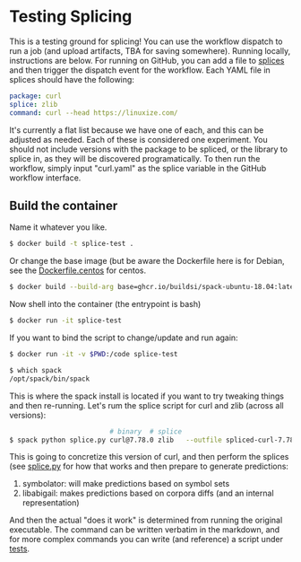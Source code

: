 # Testing Splicing

This is a testing ground for splicing! You can use the workflow dispatch to run
a job (and upload artifacts, TBA for saving somewhere). Running locally, instructions are below.
For running on GitHub, you can add a file to [splices](splices) and then trigger the dispatch
event for the workflow. Each YAML file in splices should have the following:

```yaml
package: curl
splice: zlib
command: curl --head https://linuxize.com/
```

It's currently a flat list because we have one of each, and this can be adjusted as needed.
Each of these is considered one experiment. You should not include versions with the package
to be spliced, or the library to splice in, as they will be discovered programatically.
To then run the workflow, simply input "curl.yaml" as the splice variable in the GitHub
workflow interface.

## Build the container

Name it whatever you like.

```bash
$ docker build -t splice-test .
```

Or change the base image (but be aware the Dockerfile here is for Debian, see the [Dockerfile.centos](Dockerfile.centos)
for centos.

```bash
$ docker build --build-arg base=ghcr.io/buildsi/spack-ubuntu-18.04:latest splice-test .
```

Now shell into the container (the entrypoint is bash)

```bash
$ docker run -it splice-test
```

If you want to bind the script to change/update and run again:

```bash
$ docker run -it -v $PWD:/code splice-test
```

```bash
$ which spack
/opt/spack/bin/spack
```

This is where the spack install is located if you want to try tweaking things and then re-running.
Let's rum the splice script for curl and zlib (across all versions):

```bash
                         # binary  # splice                                  # command
$ spack python splice.py curl@7.78.0 zlib   --outfile spliced-curl-7.78.json curl --head https://linuxize.com/
```

This is going to concretize this version of curl, and then perform the splices (see [splice.py](splice.py) for how that works
and then prepare to generate predictions:

1. symbolator: will make predictions based on symbol sets
2. libabigail: makes predictions based on corpora diffs (and an internal representation)

And then the actual "does it work" is determined from running the original executable. The command
can be written verbatim in the markdown, and for more complex commands you can write (and reference) a script
under [tests](tests).
